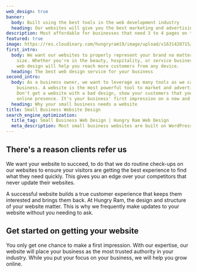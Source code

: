 ```yaml
---
web_design: true
banner:
  body: Built using the best tools in the web development industry
  heading: Our websites will give you the best marketing and advertising tool
description: Most affordable for businesses that need 3 to 4 pages on their site
featured: true
image: https://res.cloudinary.com/hungryram19/image/upload/v1631428715/hungryram/rn-insurance-design.png
first_intro:
  body: We want our websites to properly represent your brand no matter your business
    size. Whether you're in the beauty, hospitality, or service business, our responsive
    web design will help you reach more customers from any device.
  heading: The best web design service for your business
second_intro:
  body: As a business owner, we want to leverage as many tools as we can to grow our
    business. A website is the most powerful tool to market and advertise your business.
    Don't get a website with a bad design, show your customers that you care for your
    online presence. It's your business' first impression on a new and existing customer.
  heading: Why your small business needs a website
title: Small Business Website Design
search_engine_optimization:
  title_tag: Small Business Web Design | Hungry Ram Web Design
  meta_description: Most small business websites are built on WordPress. We know WordPress can be overkill for your website. Which is why we provide the best websites for small businesses.
---
```

## There's a reason clients refer us

We want your website to succeed, to do that we do routine check-ups on our websites to ensure your visitors are getting the best experience to find what they need quickly. This gives you an edge over your competitors that never update their websites.

A successful website builds a true customer experience that keeps them interested and brings them back. At Hungry Ram, the design and structure of your website matter. This is why we frequently make updates to your website without you needing to ask.

## Get started on getting your website

You only get one chance to make a first impression. With our expertise, our website will place your business as the most trusted authority in your industry. While you put your focus on your business, we will help you grow online.